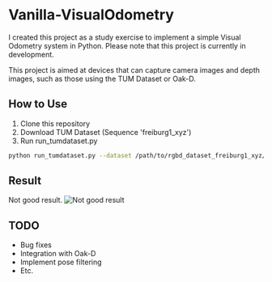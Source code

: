 # Vanilla-VisualOdometry

I created this project as a study exercise to implement a simple Visual Odometry system in Python.
Please note that this project is currently in development.

This project is aimed at devices that can capture camera images and depth images, such as those using the TUM Dataset or Oak-D.

## How to Use
1. Clone this repository
2. Download TUM Dataset (Sequence 'freiburg1_xyz')
3. Run run_tumdataset.py

```bash
python run_tumdataset.py --dataset /path/to/rgbd_dataset_freiburg1_xyz/
```

## Result
Not good result.
![Not good result](./gif/trajectory_tumdataset.gif)

## TODO
- Bug fixes
- Integration with Oak-D
- Implement pose filtering
- Etc.
